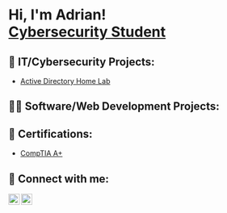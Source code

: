 <h1>Hi, I'm Adrian! <br/><a href="https://www.linkedin.com/in/adrian-l-ruiz/">Cybersecurity Student</a></h1>

<h2>🔐 IT/Cybersecurity Projects:</h2>

- [Active Directory Home Lab](https://github.com/ruizchavezadrian/LAB-URL)

<h2>👨‍💻 Software/Web Development Projects:</h2>

<!--  <b>📒 School Homework:</b>  -->

<!--  <h3>📒 School Homework:</h3>  -->

<h2>📄 Certifications:</h2>

- [CompTIA A+](https://CERT-URL)

<h2> 🤳 Connect with me:</h2>

<!--[<img align="left" alt="ruizchavezadrian | Twitter" width="22px" src="https://cdn.jsdelivr.net/npm/simple-icons@v3/icons/twitter.svg" />][twitter]-->
[<img align="left" alt="ruizchavezadrian | LinkedIn" width="22px" src="https://cdn.jsdelivr.net/npm/simple-icons@v3/icons/linkedin.svg" />][linkedin]
[<img align="left" alt="ruizchavezadrian | Instagram" width="22px" src="https://cdn.jsdelivr.net/npm/simple-icons@v3/icons/instagram.svg" />][instagram]

<!--[twitter]: https://twitter.com/-->
[instagram]: https://www.instagram.com/ruizchavezadrian/
[linkedin]: https://linkedin.com/in/adrian-l-ruiz

<!--
**ruizchavezadrian/ruizchavezadrian** is a ✨ _special_ ✨ repository because its `README.md` (this file) appears on your GitHub profile.

Here are some ideas to get you started:

- 🔭 I’m currently working on ...
- 🌱 I’m currently learning ...
- 👯 I’m looking to collaborate on ...
- 🤔 I’m looking for help with ...
- 💬 Ask me about ...
- 📫 How to reach me: ...
- 😄 Pronouns: ...
- ⚡ Fun fact: ...
-->
